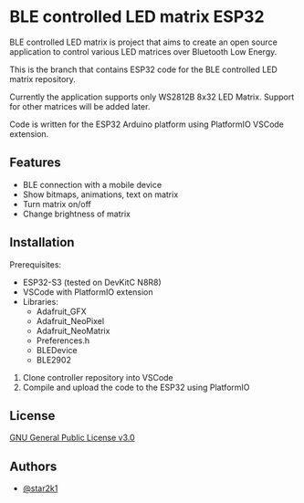 
# BLE controlled LED matrix ESP32

BLE controlled LED matrix is project that aims to create an open source application to control various LED matrices over Bluetooth Low Energy. 

This is the branch that contains ESP32 code for the BLE controlled LED matrix repository.

Currently the application supports only WS2812B 8x32 LED Matrix. Support for other matrices will be added later.

Code is written for the ESP32 Arduino platform using PlatformIO VSCode extension.




## Features

- BLE connection with a mobile device
- Show bitmaps, animations, text on matrix
- Turn matrix on/off
- Change brightness of matrix


## Installation

Prerequisites: 
- ESP32-S3 (tested on DevKitC N8R8)
- VSCode with PlatformIO extension
- Libraries:
    - Adafruit_GFX
    - Adafruit_NeoPixel
    - Adafruit_NeoMatrix
    - Preferences.h
    - BLEDevice
    - BLE2902

1. Clone controller repository into VSCode
2. Compile and upload the code to the ESP32 using PlatformIO
    
## License

[GNU General Public License v3.0](https://choosealicense.com/licenses/gpl-3.0/)


## Authors

- [@star2k1](https://www.github.com/star2k1)

